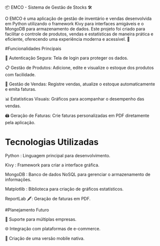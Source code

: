   📦 EMCO - Sistema de Gestão de Stocks 🛠️

O EMCO é uma aplicação de gestão de inventário e vendas desenvolvida em Python utilizando o framework Kivy para interfaces amigáveis e o MongoDB para armazenamento de dados.
Este projeto foi criado para facilitar o controle de produtos, vendas e estatísticas de maneira prática e eficiente, oferecendo uma experiência moderna e acessível. 🚀

#Funcionalidades Principais

🔑 Autenticação Segura: Tela de login para proteger os dados.

📋 Gestão de Produtos: Adicione, edite e visualize o estoque dos produtos com facilidade.

🛒 Gestão de Vendas: Registre vendas, atualize o estoque automaticamente e emita faturas.

📊 Estatísticas Visuais: Gráficos para acompanhar o desempenho das vendas.

🖨️ Geração de Faturas: Crie faturas personalizadas em PDF diretamente pela aplicação.

# Tecnologias Utilizadas

Python : Linguagem principal para desenvolvimento.

Kivy : Framework para criar a interface gráfica.

MongoDB : Banco de dados NoSQL para gerenciar o armazenamento de informações.

Matplotlib : Biblioteca para criação de gráficos estatísticos.

ReportLab 🖋: Geração de faturas em PDF.

#Planejamento Futuro

🚀 Suporte para múltiplas empresas.

🌐 Integração com plataformas de e-commerce.

📱 Criação de uma versão mobile nativa.
